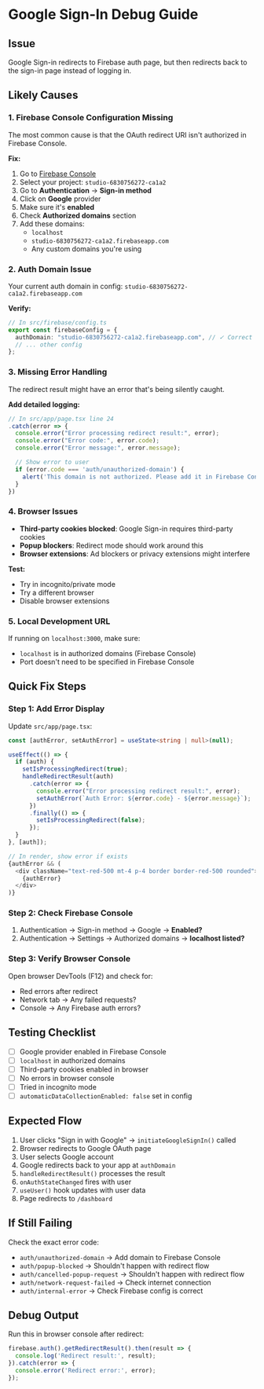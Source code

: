 # Google Sign-In Debug Guide

## Issue
Google Sign-in redirects to Firebase auth page, but then redirects back to the sign-in page instead of logging in.

## Likely Causes

### 1. **Firebase Console Configuration Missing**
The most common cause is that the OAuth redirect URI isn't authorized in Firebase Console.

**Fix:**
1. Go to [Firebase Console](https://console.firebase.google.com/)
2. Select your project: `studio-6830756272-ca1a2`
3. Go to **Authentication** → **Sign-in method**
4. Click on **Google** provider
5. Make sure it's **enabled**
6. Check **Authorized domains** section
7. Add these domains:
   - `localhost`
   - `studio-6830756272-ca1a2.firebaseapp.com`
   - Any custom domains you're using

### 2. **Auth Domain Issue**
Your current auth domain in config: `studio-6830756272-ca1a2.firebaseapp.com`

**Verify:**
```typescript
// In src/firebase/config.ts
export const firebaseConfig = {
  authDomain: "studio-6830756272-ca1a2.firebaseapp.com", // ✓ Correct format
  // ... other config
};
```

### 3. **Missing Error Handling**
The redirect result might have an error that's being silently caught.

**Add detailed logging:**
```typescript
// In src/app/page.tsx line 24
.catch(error => {
  console.error("Error processing redirect result:", error);
  console.error("Error code:", error.code);
  console.error("Error message:", error.message);

  // Show error to user
  if (error.code === 'auth/unauthorized-domain') {
    alert('This domain is not authorized. Please add it in Firebase Console.');
  }
})
```

### 4. **Browser Issues**
- **Third-party cookies blocked**: Google Sign-in requires third-party cookies
- **Popup blockers**: Redirect mode should work around this
- **Browser extensions**: Ad blockers or privacy extensions might interfere

**Test:**
- Try in incognito/private mode
- Try a different browser
- Disable browser extensions

### 5. **Local Development URL**
If running on `localhost:3000`, make sure:
- `localhost` is in authorized domains (Firebase Console)
- Port doesn't need to be specified in Firebase Console

## Quick Fix Steps

### Step 1: Add Error Display
Update `src/app/page.tsx`:

```typescript
const [authError, setAuthError] = useState<string | null>(null);

useEffect(() => {
  if (auth) {
    setIsProcessingRedirect(true);
    handleRedirectResult(auth)
      .catch(error => {
        console.error("Error processing redirect result:", error);
        setAuthError(`Auth Error: ${error.code} - ${error.message}`);
      })
      .finally(() => {
        setIsProcessingRedirect(false);
      });
  }
}, [auth]);

// In render, show error if exists
{authError && (
  <div className="text-red-500 mt-4 p-4 border border-red-500 rounded">
    {authError}
  </div>
)}
```

### Step 2: Check Firebase Console
1. Authentication → Sign-in method → Google → **Enabled?**
2. Authentication → Settings → Authorized domains → **localhost listed?**

### Step 3: Verify Browser Console
Open browser DevTools (F12) and check for:
- Red errors after redirect
- Network tab → Any failed requests?
- Console → Any Firebase auth errors?

## Testing Checklist

- [ ] Google provider enabled in Firebase Console
- [ ] `localhost` in authorized domains
- [ ] Third-party cookies enabled in browser
- [ ] No errors in browser console
- [ ] Tried in incognito mode
- [ ] `automaticDataCollectionEnabled: false` set in config

## Expected Flow

1. User clicks "Sign in with Google" → `initiateGoogleSignIn()` called
2. Browser redirects to Google OAuth page
3. User selects Google account
4. Google redirects back to your app at `authDomain`
5. `handleRedirectResult()` processes the result
6. `onAuthStateChanged` fires with user
7. `useUser()` hook updates with user data
8. Page redirects to `/dashboard`

## If Still Failing

Check the exact error code:
- `auth/unauthorized-domain` → Add domain to Firebase Console
- `auth/popup-blocked` → Shouldn't happen with redirect flow
- `auth/cancelled-popup-request` → Shouldn't happen with redirect flow
- `auth/network-request-failed` → Check internet connection
- `auth/internal-error` → Check Firebase config is correct

## Debug Output

Run this in browser console after redirect:
```javascript
firebase.auth().getRedirectResult().then(result => {
  console.log('Redirect result:', result);
}).catch(error => {
  console.error('Redirect error:', error);
});
```
